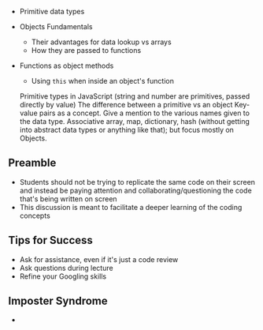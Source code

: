 * Primitive data types
* Objects Fundamentals
  * Their advantages for data lookup vs arrays
  * How they are passed to functions
* Functions as object methods
  * Using `this` when inside an object's function

  Primitive types in JavaScript (string and number are primitives, passed directly by value)
  The difference between a primitive vs an object
  Key-value pairs as a concept.
  Give a mention to the various names given to the data type. Associative array, map, dictionary, hash (without getting into abstract data types or anything like that); but focus mostly on Objects.

## Preamble
- Students should not be trying to replicate the same code on their screen and instead be paying attention and collaborating/questioning the code that's being written on screen
- This discussion is meant to facilitate a deeper learning of the coding concepts

## Tips for Success
- Ask for assistance, even if it's just a code review
- Ask questions during lecture
- Refine your Googling skills

## Imposter Syndrome
- 